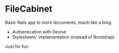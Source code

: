 # FileCabinet

Basic Rails app to store documents, much like a blog. 
- Authentication with Devise 
- Stylesheets' implementation (instead of Bootstrap)

Just for fun
